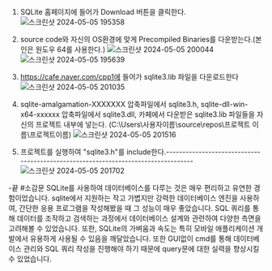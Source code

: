 1. SQLite 홈페이지에 들어가 Download 버튼을 클릭한다.
![스크린샷 2024-05-05 195358](https://github.com/rapis0037/2024CPP/assets/127822589/c3acad20-d88a-448f-aeb0-d7e6f455748f)

2. source code와 자신의 OS환경에 맞게 Precompiled Binaries를 다운받는다.(본인은 원도우 64를 사용한다.)
![스크린샷 2024-05-05 200044](https://github.com/rapis0037/2024CPP/assets/127822589/b2beb23a-e728-4732-ad84-256ac2031741)
![스크린샷 2024-05-05 195639](https://github.com/rapis0037/2024CPP/assets/127822589/827b3aa5-e431-4073-980a-7fad19babd96)

3. https://cafe.naver.com/cpp1에 들어가 sqlite3.lib 파일을 다운로드한다
![스크린샷 2024-05-05 201035](https://github.com/rapis0037/2024CPP/assets/127822589/11cbc8bb-0cb6-4e7f-bb4e-5e375d5c5099)


4. sqlite-amalgamation-XXXXXXX 압축파일에서 sqlite3.h, sqlite-dll-win-x64-xxxxxx 압축파일에서 sqlite3.dll, 카페에서 다운받은 sqlite3.lib 파일들을 자신의 프로젝트 내부에 넣는다.
(C:\Users\사용자이름\source\repos\프로젝트 이름\프로젝트이름)
![스크린샷 2024-05-05 201516](https://github.com/rapis0037/2024CPP/assets/127822589/222866a6-4e90-4a27-ba8d-3f1dce8c9da4)

5. 프로젝트를 실행하여 "sqlite3.h"를 include한다.----------------------------------------------------------------------------------
![스크린샷 2024-05-05 201702](https://github.com/rapis0037/2024CPP/assets/127822589/83cbdc5b-f9d9-4956-ac71-ebb501b91e1e)

-끝
#소감문
SQLite를 사용하여 데이터베이스를 다루는 것은 매우 편리하고 유연한 경험이었습니다. sqlite에서 지원하는 작고 가볍지만 강력한 데이터베이스 엔진을 사용하여, 간단한 응용 프로그램을 작성해봤을 때 그 성능이 매우 좋았습니다. SQL 쿼리를 통해 데이터를 조작하고 검색하는 과정에서 데이터베이스 설계와 관련하여 다양한 측면을 고려해볼 수 있었습니다. 또한, SQLite의 가벼움과 속도는 특히 모바일 애플리케이션 개발에서 유용하게 사용될 수 있음을 깨달았습니다. 또한 GUI없이 cmd를 통해 데이터베이스 관리와 SQL 쿼리 작성을 진행해야 하기 때문에 query문에 대한 실력을 향상시킬 수 있었습니다.
